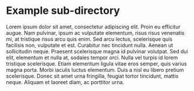 # Example sub-directory

Lorem ipsum dolor sit amet, consectetur adipiscing elit. Proin eu efficitur augue. Nam pulvinar, ipsum ac
vulputate elementum, risus risus venenatis mi, at tristique risus arcu quis enim. Sed arcu lectus, scelerisque quis
facilisis non, vulputate et est. Curabitur nec tincidunt nulla. Aenean ut sollicitudin neque. Praesent scelerisque
magna id pulvinar volutpat. Sed dui elit, elementum et nulla at, sodales tempor orci. Nulla vel turpis id
lorem tristique scelerisque. Etiam elementum ligula vitae eros semper, quis varius magna porta. Morbi iaculis
luctus elementum. Duis a nisl eu libero pretium scelerisque. Donec sit amet urna fringilla, feugiat tortor
tincidunt, mattis neque. Aliquam et laoreet diam, ac porttitor urna.